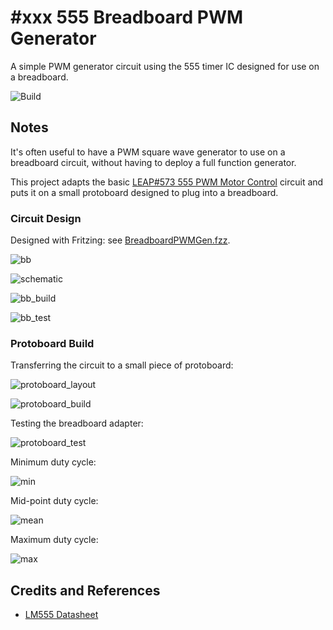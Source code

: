 # #xxx 555 Breadboard PWM Generator

A simple PWM generator circuit using the 555 timer IC designed for use on a breadboard.

![Build](./assets/BreadboardPWMGen_build.jpg?raw=true)

## Notes

It's often useful to have a PWM square wave generator to use on a breadboard circuit, without having to deploy a full function generator.

This project adapts the basic [LEAP#573 555 PWM Motor Control](../PwmMotorControl/) circuit and puts it on a small protoboard designed to plug into a breadboard.

### Circuit Design

Designed with Fritzing: see [BreadboardPWMGen.fzz](./BreadboardPWMGen.fzz).

![bb](./assets/BreadboardPWMGen_bb.jpg?raw=true)

![schematic](./assets/BreadboardPWMGen_schematic.jpg?raw=true)

![bb_build](./assets/BreadboardPWMGen_bb_build.jpg?raw=true)

![bb_test](./assets/BreadboardPWMGen_bb_test.jpg?raw=true)

### Protoboard Build

Transferring the circuit to a small piece of protoboard:

![protoboard_layout](assets/protoboard_layout.jpg)

![protoboard_build](assets/protoboard_build.jpg)

Testing the breadboard adapter:

![protoboard_test](assets/protoboard_test.jpg)

Minimum duty cycle:

![min](assets/scope_min.gif)

Mid-point duty cycle:

![mean](assets/scope_mean.gif)

Maximum duty cycle:

![max](assets/scope_max.gif)

## Credits and References

* [LM555 Datasheet](https://www.futurlec.com/Linear/LM555CN.shtml)
